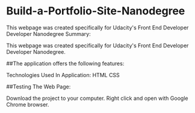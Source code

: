 # Build-a-Portfolio-Site-Nanodegree
This webpage was created specifically for Udacity's Front End Developer Developer Nanodegree
Summary:

This webpage was created specifically for Udacity's Front End Developer Developer Nanodegree.

##The application offers the following features:


Technologies Used In Application:
HTML
CSS

##Testing The Web Page:

Download the project to your computer.
Right click and open with Google Chrome browser.
